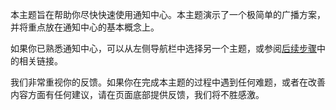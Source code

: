 本主题旨在帮助你尽快快速使用通知中心。本主题演示了一个极简单的广播方案，并将重点放在通知中心的基本概念上。

如果你已熟悉通知中心，可以从左侧导航栏中选择另一个主题，或参阅[后续步骤](#next-steps)中的相关链接。

我们非常重视你的反馈。如果你在完成本主题的过程中遇到任何难题，或者在改善内容方面有任何建议，请在页面底部提供反馈，我们将不胜感激。

<!---HONumber=82-->